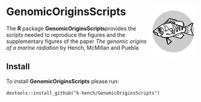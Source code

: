 # GenomicOriginsScripts <img src="man/figures/logo.png" align="right" alt="" width="120" />

The **R** package **GenomicOriginsScripts**provides the scripts needed to reproduce
the figures and the supplementary figures of the paper
*The genomic origins of a marine radiation* by Hench, McMillan and Puebla

## Install

To install **GenomicOriginsScripts** please run:
  ```
devtools::install_github("k-hench/GenomicOriginsScripts")
```
